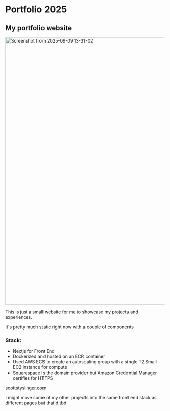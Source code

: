 # Portfolio 2025

## My portfolio website
<a target="_blank" href="https://scottstyslinger.com">
<img width="1829" height="845" alt="Screenshot from 2025-09-09 13-31-02" src="https://github.com/user-attachments/assets/36f76d78-d457-4719-b03d-cd9279af6b71" />
</a>

This is just a small website for me to showcase my projects and experiences.

It's pretty much static right now with a couple of components

### Stack:
* Nextjs for Front End
* Dockerized and hosted on an ECR container
* Used AWS ECS to create an autoscaling group with a single T2.Small EC2 instance for compute
* Squarespace is the domain provider but Amazon Credential Manager certifies for HTTPS

[scottstyslinger.com](scottstyslinger.com)

I might move some of my other projects into the same front end stack as different pages but that'd tbd
